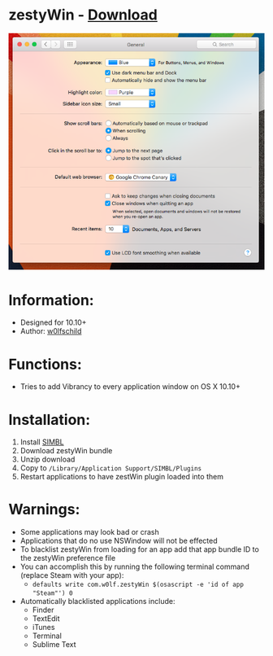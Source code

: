 # zestyWin - [Download](https://github.com/w0lfschild/SIMBLPlugins/raw/master/zestyWin/zestyWin.zip)

![preview](zestyWin.png) 

# Information:

- Designed for 10.10+
- Author: [w0lfschild](https://github.com/w0lfschild)

# Functions:

- Tries to add Vibrancy to every application window on OS X 10.10+

# Installation:

1. Install [SIMBL](https://github.com/w0lfschild/SIMBLPlugins/tree/master/SIMBLInstaller)
2. Download zestyWin bundle
3. Unzip download
4. Copy to ``/Library/Application Support/SIMBL/Plugins``
5. Restart applications to have zestWin plugin loaded into them

# Warnings:

- Some applications may look bad or crash
- Applications that do no use NSWindow will not be effected
- To blacklist zestyWin from loading for an app add that app bundle ID to the zestyWin preference file
- You can accomplish this by running the following terminal command (replace Steam with your app):
    - `defaults write com.w0lf.zestyWin $(osascript -e 'id of app "Steam"') 0`
- Automatically blacklisted applications include:
    - Finder 
    - TextEdit
    - iTunes
    - Terminal
    - Sublime Text